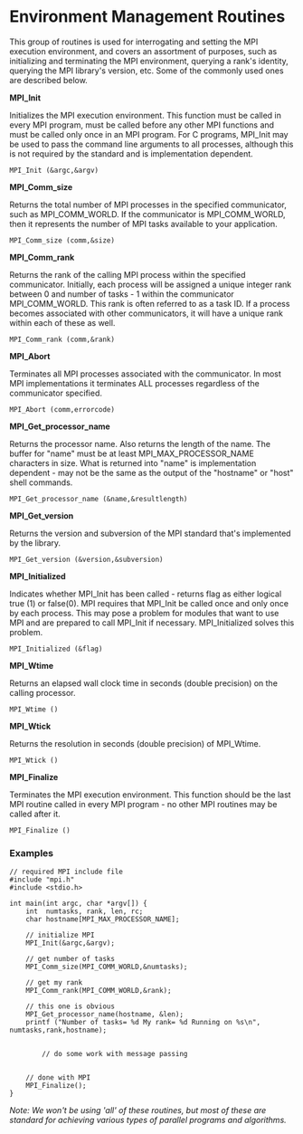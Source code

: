 # Environment Management Routines

This group of routines is used for interrogating and setting the MPI execution environment, and covers an assortment of purposes, such as initializing and terminating the MPI environment, querying a rank's identity, querying the MPI library's version, etc. Some of the commonly used ones are described below.

**MPI_Init**

Initializes the MPI execution environment. This function must be called in every MPI program, must be called before any other MPI functions and must be called only once in an MPI program. For C programs, MPI_Init may be used to pass the command line arguments to all processes, although this is not required by the standard and is implementation dependent.

```
MPI_Init (&argc,&argv)
```

**MPI_Comm_size**

Returns the total number of MPI processes in the specified communicator, such as MPI_COMM_WORLD. If the communicator is MPI_COMM_WORLD, then it represents the number of MPI tasks available to your application.

```
MPI_Comm_size (comm,&size)
```

**MPI_Comm_rank**

Returns the rank of the calling MPI process within the specified communicator. Initially, each process will be assigned a unique integer rank between 0 and number of tasks - 1 within the communicator MPI_COMM_WORLD. This rank is often referred to as a task ID. If a process becomes associated with other communicators, it will have a unique rank within each of these as well.

```
MPI_Comm_rank (comm,&rank)
```

**MPI_Abort**

Terminates all MPI processes associated with the communicator. In most MPI implementations it terminates ALL processes regardless of the communicator specified.

```
MPI_Abort (comm,errorcode)
```

**MPI_Get_processor_name**

Returns the processor name. Also returns the length of the name. The buffer for "name" must be at least MPI_MAX_PROCESSOR_NAME characters in size. What is returned into "name" is implementation dependent - may not be the same as the output of the "hostname" or "host" shell commands.

```
MPI_Get_processor_name (&name,&resultlength)
```

**MPI_Get_version**

Returns the version and subversion of the MPI standard that's implemented by the library.

```
MPI_Get_version (&version,&subversion)
```

**MPI_Initialized**

Indicates whether MPI_Init has been called - returns flag as either logical true (1) or false(0). MPI requires that MPI_Init be called once and only once by each process. This may pose a problem for modules that want to use MPI and are prepared to call MPI_Init if necessary. MPI_Initialized solves this problem.

```
MPI_Initialized (&flag)
```

**MPI_Wtime**

Returns an elapsed wall clock time in seconds (double precision) on the calling processor.

```
MPI_Wtime ()
```

**MPI_Wtick**

Returns the resolution in seconds (double precision) of MPI_Wtime.

```
MPI_Wtick ()
```

**MPI_Finalize**

Terminates the MPI execution environment. This function should be the last MPI routine called in every MPI program - no other MPI routines may be called after it.

```
MPI_Finalize ()
```

### Examples


```
// required MPI include file
#include "mpi.h"
#include <stdio.h>

int main(int argc, char *argv[]) {
    int  numtasks, rank, len, rc;
    char hostname[MPI_MAX_PROCESSOR_NAME];

    // initialize MPI
    MPI_Init(&argc,&argv);

    // get number of tasks
    MPI_Comm_size(MPI_COMM_WORLD,&numtasks);

    // get my rank
    MPI_Comm_rank(MPI_COMM_WORLD,&rank);

    // this one is obvious
    MPI_Get_processor_name(hostname, &len);
    printf ("Number of tasks= %d My rank= %d Running on %s\n", numtasks,rank,hostname);


        // do some work with message passing


    // done with MPI
    MPI_Finalize();
}
```

*Note: We won't be using 'all' of these routines, but most of these are standard for achieving various types of parallel programs and algorithms.*